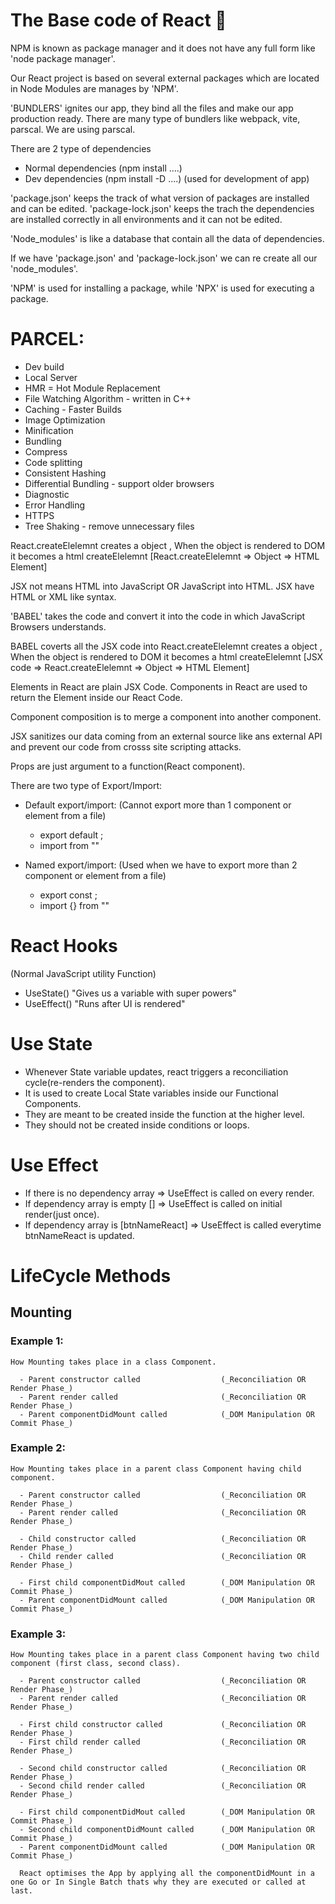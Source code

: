 # The Base code of React 🚀

NPM is known as package manager and it does not have any full form like 'node package manager'.

Our React project is based on several external packages which are located in Node Modules are manages by 'NPM'.

'BUNDLERS' ignites our app, they bind all the files and make our app production ready. There are many type of bundlers like webpack, vite, parscal. We are using parscal.

There are 2 type of dependencies
  - Normal dependencies (npm install ....)
  - Dev dependencies (npm install -D ....) (used for development of app)

'package.json' keeps the track of what version of packages are installed and can be edited.
'package-lock.json' keeps the trach the dependencies are installed correctly in all environments and it can not be edited. 

'Node_modules' is like a database that contain all the data of dependencies. 

If we have 'package.json' and 'package-lock.json' we can re create all our 'node_modules'.

'NPM' is used for installing a package, while 'NPX' is used for executing a package.

# PARCEL:
- Dev build
- Local Server
- HMR = Hot Module Replacement
- File Watching Algorithm - written in C++
- Caching - Faster Builds
- Image Optimization 
- Minification
- Bundling
- Compress
- Code splitting
- Consistent Hashing
- Differential Bundling - support older browsers
- Diagnostic
- Error Handling
- HTTPS 
- Tree Shaking  - remove unnecessary files
    
React.createElelemnt creates a object , When the object is rendered to DOM it becomes a html createElelemnt
 [React.createElelemnt => Object => HTML Element]

 JSX not means HTML into JavaScript OR JavaScript into HTML. JSX have HTML or XML like syntax.

'BABEL' takes the code and convert it into the code in which JavaScript Browsers understands.

 BABEL coverts all the JSX code into React.createElelemnt creates a object , When the object is rendered to DOM it becomes a html createElelemnt
 [JSX code => React.createElelemnt => Object => HTML Element]

 Elements in React are plain JSX Code.
 Components in React are used to return the Element inside our React Code. 

 Component composition is to merge a component into another component.

 JSX sanitizes our data coming from an external source like ans external API and prevent our code from crosss site scripting attacks.

 Props are just argument to a function(React component).

 There are two type of Export/Import:

 - Default export/import: (Cannot export more than 1 component or element from a file)
   - export default <Component>;
   - import <Component> from "<pathName>"

 - Named export/import: (Used when we have to export more than 2 component or element from a file)
   - export const <Component>;
   - import {<Component>} from "<pathName>"

# React Hooks
 (Normal JavaScript utility Function)
 - UseState()  "Gives us a variable with super powers"
 - UseEffect() "Runs after UI is rendered" 

# Use State
 - Whenever State variable updates, react triggers a reconciliation cycle(re-renders the component).
 - It is used to create Local State variables inside our Functional Components.
 - They are meant to be created inside the function at the higher level.
 - They should not be created inside conditions or loops.

# Use Effect 
 - If there is no dependency array => UseEffect is called on every render.
 - If dependency array is empty [] => UseEffect is called on initial render(just once).
 - If dependency array is [btnNameReact] => UseEffect is called everytime btnNameReact is updated.

 # LifeCycle Methods

 ## Mounting

  ### Example 1:
    How Mounting takes place in a class Component.

      - Parent constructor called                  (_Reconciliation OR Render Phase_)
      - Parent render called                       (_Reconciliation OR Render Phase_)
      - Parent componentDidMount called            (_DOM Manipulation OR Commit Phase_)
      
  ### Example 2:
    How Mounting takes place in a parent class Component having child component.

      - Parent constructor called                  (_Reconciliation OR Render Phase_)
      - Parent render called                       (_Reconciliation OR Render Phase_)

      - Child constructor called                   (_Reconciliation OR Render Phase_)
      - Child render called                        (_Reconciliation OR Render Phase_)

      - First child componentDidMout called        (_DOM Manipulation OR Commit Phase_)
      - Parent componentDidMount called            (_DOM Manipulation OR Commit Phase_)

  ### Example 3:
    How Mounting takes place in a parent class Component having two child component (first class, second class).

      - Parent constructor called                  (_Reconciliation OR Render Phase_)
      - Parent render called                       (_Reconciliation OR Render Phase_)

      - First child constructor called             (_Reconciliation OR Render Phase_)             
      - First child render called                  (_Reconciliation OR Render Phase_)

      - Second child constructor called            (_Reconciliation OR Render Phase_)
      - Second child render called                 (_Reconciliation OR Render Phase_)

      - First child componentDidMout called        (_DOM Manipulation OR Commit Phase_)
      - Second child componentDidMount called      (_DOM Manipulation OR Commit Phase_)
      - Parent componentDidMount called            (_DOM Manipulation OR Commit Phase_)

      React optimises the App by applying all the componentDidMount in a one Go or In Single Batch thats why they are executed or called at last.
 
